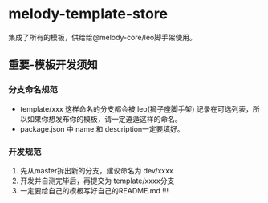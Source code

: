 

# melody-template-store

集成了所有的模板，供给给@melody-core/leo脚手架使用。


## 重要-模板开发须知

### 分支命名规范
+ template/xxx 这样命名的分支都会被 leo(狮子座脚手架) 记录在可选列表，所以如果你想发布你的模板，请一定遵遁这样的命名。
+ package.json 中 name 和 description一定要填好。
### 开发规范

1. 先从master拆出新的分支，建议命名为 dev/xxxx
2. 开发并自测完毕后，再提交为 template/xxxx分支
3. 一定要给自己的模板写好自己的README.md !!!
